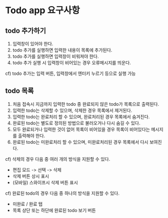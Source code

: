 # Todo app 요구사항

## todo 추가하기

1. 입력창이 있어야 한다.
2. todo 추가를 실행하면 입력한 내용이 목록에 추가된다.
3. todo 추가를 실행하면 입력창이 비워져야 한다.
4. todo 추가 실행 시 입력창이 비어있는 경우 오류메시지를 띄운다.

cf) todo 추가는 입력 버튼, 입력창에서 엔터키 누르기 등으로 실행 가능

## todo 목록

1. 처음 접속시 지금까지 입력한 todo 중 완료되지 않은 todo가 목록으로 출력된다.
2. 입력한 todo는 삭제할 수 있으며, 삭제한 경우 목록에서 제거된다.
3. 입력한 todo는 완료처리 할 수 있으며, 완료처리된 경우 목록에서 숨겨진다.
4. 완료된 todo는 별도로 정의된 방법으로 불러오거나 다시 숨길 수 있다.
5. 모두 완료되거나 입력한 것이 없어 목록이 비어있을 경우 목록이 비어있다는 메시지를 출력해야 한다.
6. 완료된 todo는 미완료처리 할 수 있으며, 미완료처리된 경우 목록에서 다시 보여진다.

cf) 삭제의 경우 다음 중 여러 개의 방식을 지원할 수 있다.

* 편집 모드 -> 선택 -> 삭제
* 삭제 버튼 상시 표시
* (모바일) 스와이프시 삭제 버튼 표시

cf) 완료된 todo의 경우 다음 중 하나의 방식을 지원할 수 있다.

* 미완료 / 완료 탭
* 목록 상단 또는 하단에 완료된 todo 보기 버튼